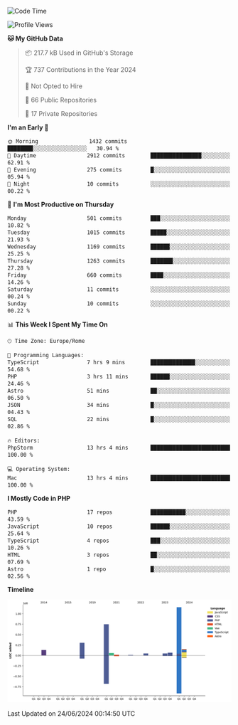<!--START_SECTION:waka-->
![Code Time](http://img.shields.io/badge/Code%20Time-5%2C115%20hrs%2033%20mins-blue)

![Profile Views](http://img.shields.io/badge/Profile%20Views-0-blue)

**🐱 My GitHub Data** 

> 📦 217.7 kB Used in GitHub's Storage 
 > 
> 🏆 737 Contributions in the Year 2024
 > 
> 🚫 Not Opted to Hire
 > 
> 📜 66 Public Repositories 
 > 
> 🔑 17 Private Repositories 
 > 
**I'm an Early 🐤** 

```text
🌞 Morning                1432 commits        ████████░░░░░░░░░░░░░░░░░   30.94 % 
🌆 Daytime                2912 commits        ████████████████░░░░░░░░░   62.91 % 
🌃 Evening                275 commits         █░░░░░░░░░░░░░░░░░░░░░░░░   05.94 % 
🌙 Night                  10 commits          ░░░░░░░░░░░░░░░░░░░░░░░░░   00.22 % 
```
📅 **I'm Most Productive on Thursday** 

```text
Monday                   501 commits         ███░░░░░░░░░░░░░░░░░░░░░░   10.82 % 
Tuesday                  1015 commits        █████░░░░░░░░░░░░░░░░░░░░   21.93 % 
Wednesday                1169 commits        ██████░░░░░░░░░░░░░░░░░░░   25.25 % 
Thursday                 1263 commits        ███████░░░░░░░░░░░░░░░░░░   27.28 % 
Friday                   660 commits         ████░░░░░░░░░░░░░░░░░░░░░   14.26 % 
Saturday                 11 commits          ░░░░░░░░░░░░░░░░░░░░░░░░░   00.24 % 
Sunday                   10 commits          ░░░░░░░░░░░░░░░░░░░░░░░░░   00.22 % 
```


📊 **This Week I Spent My Time On** 

```text
🕑︎ Time Zone: Europe/Rome

💬 Programming Languages: 
TypeScript               7 hrs 9 mins        ██████████████░░░░░░░░░░░   54.68 % 
PHP                      3 hrs 11 mins       ██████░░░░░░░░░░░░░░░░░░░   24.46 % 
Astro                    51 mins             ██░░░░░░░░░░░░░░░░░░░░░░░   06.50 % 
JSON                     34 mins             █░░░░░░░░░░░░░░░░░░░░░░░░   04.43 % 
SQL                      22 mins             █░░░░░░░░░░░░░░░░░░░░░░░░   02.86 % 

🔥 Editors: 
PhpStorm                 13 hrs 4 mins       █████████████████████████   100.00 % 

💻 Operating System: 
Mac                      13 hrs 4 mins       █████████████████████████   100.00 % 
```

**I Mostly Code in PHP** 

```text
PHP                      17 repos            ███████████░░░░░░░░░░░░░░   43.59 % 
JavaScript               10 repos            ██████░░░░░░░░░░░░░░░░░░░   25.64 % 
TypeScript               4 repos             ███░░░░░░░░░░░░░░░░░░░░░░   10.26 % 
HTML                     3 repos             ██░░░░░░░░░░░░░░░░░░░░░░░   07.69 % 
Astro                    1 repo              █░░░░░░░░░░░░░░░░░░░░░░░░   02.56 % 
```



**Timeline**

![Lines of Code chart](https://raw.githubusercontent.com/frnwtr/frnwtr/main/assets/bar_graph.png)


 Last Updated on 24/06/2024 00:14:50 UTC
<!--END_SECTION:waka-->